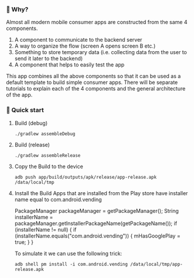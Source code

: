 ### 🤡 Why?

Almost all modern mobile consumer apps are constructed from the same 4 components.

1. A component to communicate to the backend server
2. A way to organize the flow (screen A opens screen B etc.)
3. Something to store temporary data (i.e. collecting data from the user to send it later to the backend)
4. A component that helps to easily test the app

This app combines all the above components so that it can be used as a default template to build simple consumer apps.
There will be separate tutorials to explain each of the 4 components and the general architecture of the app.


### 🚀 Quick start

1.  Build (debug)

    `./gradlew assembleDebug`


2.  Build (release)

    `./gradlew assembleRelease`


3.  Copy the Build to the device

    `adb push app/build/outputs/apk/release/app-release.apk /data/local/tmp`


4.  Install the Build
    Apps that are installed from the Play store have installer name equal to com.android.vending

    PackageManager packageManager = getPackageManager();
    String installerName = packageManager.getInstallerPackageName(getPackageName());
    if (installerName != null) {
        if (installerName.equals("com.android.vending")) {
            mHasGooglePlay = true;
        }
    }

    To simulate it we can use the following trick:

    `adb shell pm install -i com.android.vending /data/local/tmp/app-release.apk`
